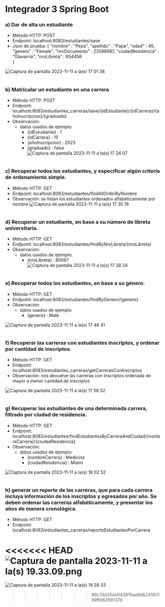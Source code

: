 # Integrador 3 Spring Boot

### a) Dar de alta un estudiante
- Método HTTP: POST
- Endpoint: localhost:8083/estudiantes/save
- Json de prueba: 
{
    "nombre" : "Pepa",
    "apellido" : "Papa",
    "edad" : 45,
    "genero" : "Female",
    "nroDocumento" : 23566987,
    "ciudadResidencia" : "Olavarría",
    "nroLibreta" : 654456    
}

![Captura de pantalla 2023-11-11 a la(s) 17 01 38](https://github.com/MauricioUrban/Integrador3Spring/assets/126684289/99225f20-ffec-4d16-a5ba-4ce0f58122e3)

#

### b) Matricular un estudiante en una carrera
- Método HTTP: POST
- Endpoint: localhost:8083/estudiantes_carreras/save/{idEstudiante}/{idCarrera}/{añoInscripcion}/{graduado}
- Observación:
  - datos usados de ejemplo:
    - {idEstudiante} : 1
    - {idCarrera} : 15
    - {añoInscripcion} : 2023
    - {graduado} : false
![Captura de pantalla 2023-11-11 a la(s) 17 24 07](https://github.com/MauricioUrban/Integrador3Spring/assets/126684289/4fefa318-7747-4e35-b241-f1343b7b9b34)

#

### c) Recuperar todos los estudiantes, y especificar algún criterio de ordenamiento simple.
- Método HTTP: GET
- Endpoint: localhost:8083/estudiantes/findAllOrderByNombre
- Observación: se listan los estudiantes ordenados alfabéticamente por nombre
![Captura de pantalla 2023-11-11 a la(s) 17 35 16](https://github.com/MauricioUrban/Integrador3Spring/assets/126684289/6769204d-3d67-4f5b-8522-adb9361cae05)

#

### d) Recuperar un estudiante, en base a su número de libreta universitaria.
- Método HTTP: GET
- Endpoint: localhost:8083/estudiantes/findByNroLibreta/{nroLibreta}
- Observación:
  - datos usados de ejemplo:
    - {nroLibreta} : 80067  
![Captura de pantalla 2023-11-11 a la(s) 17 38 24](https://github.com/MauricioUrban/Integrador3Spring/assets/126684289/29ed088d-1559-496c-8c76-461630653f0c)

#

### e) Recuperar todos los estudiantes, en base a su género.
- Método HTTP: GET
- Endpoint: localhost:8083/estudiantes/findByGenero/{genero}
- Observación:
  - datos usados de ejemplo:
    - {genero} : Male

![Captura de pantalla 2023-11-11 a la(s) 17 46 41](https://github.com/MauricioUrban/Integrador3Spring/assets/126684289/c324fd92-baeb-4cff-a1e7-e273e5902510)

#

### f) Recuperar las carreras con estudiantes inscriptos, y ordenar por cantidad de inscriptos.
- Método HTTP: GET
- Endpoint: localhost:8083/estudiantes_carreras/getCarrerasConInscriptos
- Observación: nos devuelve las carreras con Inscriptos ordenada de mayor a menor cantidad de inscriptos
  
![Captura de pantalla 2023-11-11 a la(s) 17 58 52](https://github.com/MauricioUrban/Integrador3Spring/assets/126684289/78aec2c5-4176-4e70-ad82-5a7169205519)

#

### g) Recuperar los estudiantes de una determinada carrera, filtrado por ciudad de residencia.
- Método HTTP: GET
- Endpoint: localhost:8083/estudiantes/findEstudiantesByCarreraAndCiudad/{nombreCarrera}/{ciudadResidencia}
- Observación:
  - datos usados de ejemplo:
    - {nombreCarrera} : Medicina
    - {ciudadResidencia} : Miami
      
![Captura de pantalla 2023-11-11 a la(s) 18 02 52](https://github.com/MauricioUrban/Integrador3Spring/assets/126684289/9d0052ef-03a1-42bc-bf70-198a0f1f0f8c)

#

### h) generar un reporte de las carreras, que para cada carrera incluya información de los inscriptos y egresados por año. Se deben ordenar las carreras alfabéticamente, y presentar los años de manera cronológica.
- Método HTTP: GET
- Endpoint: localhost:8083/estudiantes_carreras/reporteEstudiantesPorCarrera

<<<<<<< HEAD
![Captura de pantalla 2023-11-11 a la(s) 19.33.09.png](..%2F..%2F..%2F..%2F..%2F..%2Fvar%2Ffolders%2Fhd%2Ffzw5hgnj10n48vhkbckgqc3c0000gn%2FT%2FTemporaryItems%2FNSIRD_screencaptureui_sHQQWR%2FCaptura%20de%20pantalla%202023-11-11%20a%20la%28s%29%2019.33.09.png)
=======
![Captura de pantalla 2023-11-11 a la(s) 19 28 33](https://github.com/MauricioUrban/Integrador3Spring/assets/126684289/f93cfbe3-b615-4213-bbab-dfcab8ebbfd3)

>>>>>>> 88c7dd35ee842816ae8db24561199ffd6268137d


 



